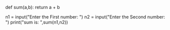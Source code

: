 def sum(a,b):
    return a + b

n1 = input("Enter the First number: ")
n2 = input("Enter the Second number: ")
print("sum is: ",sum(n1,n2))

